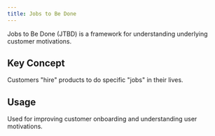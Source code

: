 ```yaml
---
title: Jobs to Be Done
---
```


Jobs to Be Done (JTBD) is a framework for understanding underlying customer motivations.

## Key Concept

Customers "hire" products to do specific "jobs" in their lives.

## Usage

Used for improving customer onboarding and understanding user motivations.
